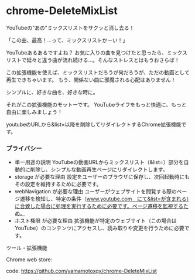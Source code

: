 # chrome-DeleteMixList

YouTubeの"あの"ミックスリストをサクッと消し去る！

「この曲、最高！…って、ミックスリストかーい！」

YouTubeあるあるですよね？
お気に入りの曲を見つけたと思ったら、ミックスリストで延々と違う曲が流れ続ける...。そんなストレスとはもうおさらば！

この拡張機能を使えば、ミックスリストだろうが何だろうが、ただの動画として再生できちゃいます。
もう、関係ない曲に邪魔される心配はありません！

シンプルに、好きな曲を、好きな時に。

それがこの拡張機能のモットーです。
YouTubeライフをもっと快適に、もっと自由に楽しみましょう！

youtubeのURLから&list=以降を削除してリダイレクトするChrome拡張機能です。

### プライバシー ###
- 単一用途の説明
  YouTubeの動画URLからミックスリスト（&list=）部分を自動的に削除し、シンプルな動画再生ページにリダイレクトします。
- storage が必要な理由
  設定をユーザーのブラウザに保存し、次回起動時にもその設定を維持するために必要です。
- webNavigation が必要な理由
  ユーザーがウェブサイトを閲覧する際のページ遷移を検知し、特定の条件（www.youtube.com　にて&list=が含まれる）に合致した場合に処理を実行するために必要です。ページ遷移を監視するため。
- ホスト権限 が必要な理由
  拡張機能が特定のウェブサイト（この場合は YouTube）のコンテンツにアクセスし、読み取りや変更を行うために必要です。

ツール・拡張機能

Chrome web store: 

code: https://github.com/yamamotoxqx/chrome-DeleteMixList
